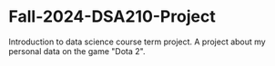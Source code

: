 # Fall-2024-DSA210-Project
Introduction to data science course term project. A project about my personal data on the game "Dota 2".
